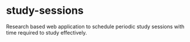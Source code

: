 # study-sessions
Research based web application to schedule periodic study sessions with time required to study effectively.
